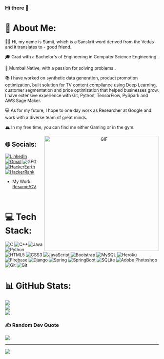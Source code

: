 ### Hi there 👋
# 💫 About Me:

👋🏽 Hi, my name is Sumit, which is a Sanskrit word derived from the Vedas and it translates to - good friend. 

🎓 Grad with a Bachelor's of Engineering in Computer Science Engineering.

🌇 Mumbai Native, with a passion for solving problems .

📚 I have worked on synthetic data generation, product promotion optimization, built solution for TV content compliance using Deep Learning, customer segmentation and price optimization that helped businesses grow. I have extensive experience with Git, Python, TensorFlow, PySpark and AWS Sage Maker.

💻 As for my future, I hope to one day work as Researcher at Google and work with a diverse team of great minds.

🏔 In my free time, you can find me either Gaming or in the gym.

<!--💪🏽 Data Science solution pipeline planning, Computer Vision Research, Deep Learning architecture improving, Mentoring.-->
<p align="center">
<img align="right" width="375" alt="GIF" src="https://github.com/vikkastiwari/vikkastiwari/blob/main/img/dev.gif" />
</p>

## 🌐 Socials:
[![LinkedIn](https://img.shields.io/badge/linkedin-%230077B5.svg?style=for-the-badge&logo=linkedin&logoColor=white)](https://linkedin.com/in/iamsumitp)
[![Gmail](https://img.shields.io/badge/Gmail-D14836?style=for-the-badge&logo=gmail&logoColor=white)](sumitp2398@gmail.com)
![GFG](https://img.shields.io/badge/GeeksforGeeks-298D46?style=for-the-badge&logo=geeksforgeeks&logoColor=white)
[![HackerEarth](https://img.shields.io/badge/HackerEarth-%232C3454.svg?style=for-the-badge&logo=HackerEarth&logoColor=Blue)](https://linkedin.com/in/iamsumitp)
[![HackerRank](https://img.shields.io/badge/-Hackerrank-2EC866?style=for-the-badge&logo=HackerRank&logoColor=white)](https://linkedin.com/in/iamsumitp)


- My Work: [Resume/CV](https://drive.google.com/file/d/1xvHIBHqExQkn7J2y41wdwAvLESzTEXtB/view?usp=share_link)
<!-- - Personal Blog: [Link](https://iamarchisha.github.io)-->
<br>

# 💻 Tech Stack:
![C](https://img.shields.io/badge/c-%2300599C.svg?style=for-the-badge&logo=c&logoColor=white) ![C++](https://img.shields.io/badge/c++-%2300599C.svg?style=for-the-badge&logo=c%2B%2B&logoColor=white)![Java](https://img.shields.io/badge/java-%23ED8B00.svg?style=for-the-badge&logo=java&logoColor=white) ![Python](https://img.shields.io/badge/python-3670A0?style=for-the-badge&logo=python&logoColor=ffdd54) ![HTML5](https://img.shields.io/badge/html5-%23E34F26.svg?style=for-the-badge&logo=html5&logoColor=white) ![CSS3](https://img.shields.io/badge/css3-%231572B6.svg?style=for-the-badge&logo=css3&logoColor=white) ![JavaScript](https://img.shields.io/badge/javascript-%23323330.svg?style=for-the-badge&logo=javascript&logoColor=%23F7DF1E) ![Bootstrap](https://img.shields.io/badge/bootstrap-%23563D7C.svg?style=for-the-badge&logo=bootstrap&logoColor=white) ![MySQL](https://img.shields.io/badge/mysql-%2300f.svg?style=for-the-badge&logo=mysql&logoColor=white) ![Heroku](https://img.shields.io/badge/heroku-%23430098.svg?style=for-the-badge&logo=heroku&logoColor=white) ![Firebase](https://img.shields.io/badge/firebase-%23039BE5.svg?style=for-the-badge&logo=firebase) ![Django](https://img.shields.io/badge/django-%23092E20.svg?style=for-the-badge&logo=django&logoColor=white) ![Spring](https://img.shields.io/badge/spring-%236DB33F.svg?style=for-the-badge&logo=spring&logoColor=white) ![SpringBoot](	https://img.shields.io/badge/Spring_Boot-F2F4F9?style=for-the-badge&logo=spring-boot) ![SQLite](https://img.shields.io/badge/sqlite-%2307405e.svg?style=for-the-badge&logo=sqlite&logoColor=white) ![Adobe Photoshop](https://img.shields.io/badge/adobephotoshop-%2331A8FF.svg?style=for-the-badge&logo=adobephotoshop&logoColor=white) ![Git](https://img.shields.io/badge/adobephotoshop-%2331A8FF.svg?style=for-the-badge&logo=adobephotoshop&logoColor=white) ![Git](https://img.shields.io/badge/git-%23F05033.svg?style=for-the-badge&logo=git&logoColor=white)
# 📊 GitHub Stats:
![](https://github-readme-stats.vercel.app/api?username=iamsumitp&theme=radical&hide_border=false&include_all_commits=false&count_private=false)<br/>
![](https://github-readme-streak-stats.herokuapp.com/?user=iamsumitp&theme=radical&hide_border=false)<br/>
![](https://github-readme-stats.vercel.app/api/top-langs/?username=iamsumitp&theme=radical&hide_border=false&include_all_commits=false&count_private=false&layout=compact)

### ✍️ Random Dev Quote
![](https://quotes-github-readme.vercel.app/api?type=horizontal&theme=radical)

---
[![](https://visitcount.itsvg.in/api?id=iamsumitp&icon=0&color=10)](https://visitcount.itsvg.in)

<!-- - Twitter: [@iamXXVI](https://twitter.com/iamXXVI) -->
<!-- 
## Happening these days
- 🔭 I’m currently working on building a Smart Video Analytics Platform
- 🌱 I’m currently learning Natural Language Processing
- 👯 I’m looking to collaborate on Machine Learning Projects -->

<!--
- 🤔 I’m looking for help with ...
- 💬 Ask me about ...
- 📫 How to reach me: ...
- 😄 Pronouns: ...
- ⚡ Fun fact: ...

-->
